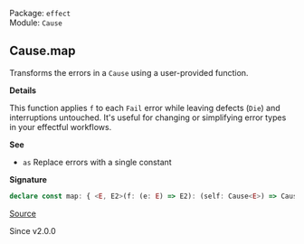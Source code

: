 Package: `effect`<br />
Module: `Cause`<br />

## Cause.map

Transforms the errors in a `Cause` using a user-provided function.

**Details**

This function applies `f` to each `Fail` error while leaving defects (`Die`)
and interruptions untouched. It's useful for changing or simplifying error
types in your effectful workflows.

**See**

- `as` Replace errors with a single constant

**Signature**

```ts
declare const map: { <E, E2>(f: (e: E) => E2): (self: Cause<E>) => Cause<E2>; <E, E2>(self: Cause<E>, f: (e: E) => E2): Cause<E2>; }
```

[Source](https://github.com/Effect-TS/effect/tree/main/packages/effect/src/Cause.ts#L1018)

Since v2.0.0